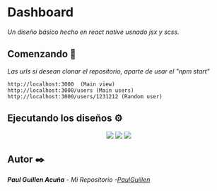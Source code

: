 # Dashboard

_Un diseño básico hecho en react native usnado jsx y scss._

## Comenzando 🚀

_Las urls si desean clonar el repositorio, aparte de usar el "npm start"_

```
http://localhost:3000  (Main view)
http://localhost:3000/users (Main users)
http://localhost:3000/users/1231212 (Random user)
```

## Ejecutando los diseños ⚙️

<p align="center">
 <img src="https://user-images.githubusercontent.com/43099030/181108396-9d0c0b3d-2f33-4838-9239-dcd3e4a9f47f.png"/>
 <img src="https://user-images.githubusercontent.com/43099030/181108398-47d4c2f9-7bf8-4ada-9103-7122819c90c8.png"/>
 <img src="https://user-images.githubusercontent.com/43099030/181108403-533ef04f-fc5b-4697-aa18-23a0950da840.png"/>

</p>

## Autor ✒️

_**Paul Guillen Acuña** - *Mi Repositorio* -[PaulGuillen](https://github.com/PaulGuillen?tab=repositories)_
